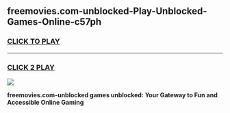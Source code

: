 
## freemovies.com-unblocked-Play-Unblocked-Games-Online-c57ph
<h3>
<a href="https://premium76.site?title=freemovies.com-unblocked&ref=25A">CLICK TO PLAY</a></h3>
<hr>

<h3>
<a href="https://premium76.site?title=freemovies.com-unblocked&ref=25A">CLICK 2 PLAY</a>
  
</h3>

<a href="https://premium76.site?title=freemovies.com-unblocked&ref=25A"><img src="https://clearcache.store/games.png"></a>


**freemovies.com-unblocked games unblocked: Your Gateway to Fun and Accessible Online Gaming**
